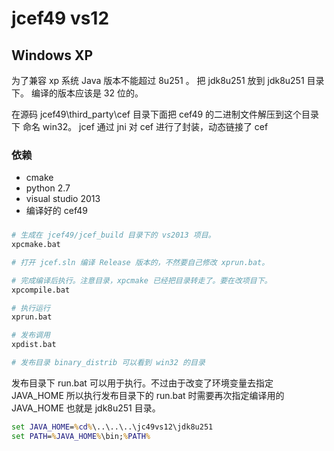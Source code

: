 # jcef49 vs12

## Windows XP 

为了兼容 xp 系统 Java 版本不能超过 8u251 。
把 jdk8u251 放到 jdk8u251 目录下。
编译的版本应该是 32 位的。

在源码 jcef49\third_party\cef 目录下面把 cef49 的二进制文件解压到这个目录下 命名 win32。
jcef 通过 jni 对 cef 进行了封装，动态链接了 cef 

### 依赖

- cmake
- python 2.7
- visual studio 2013
- 编译好的 cef49

### 
```bash
# 生成在 jcef49/jcef_build 目录下的 vs2013 项目。 
xpcmake.bat

# 打开 jcef.sln 编译 Release 版本的，不然要自己修改 xprun.bat。

# 完成编译后执行。注意目录，xpcmake 已经把目录转走了。要在改项目下。
xpcompile.bat

# 执行运行
xprun.bat

# 发布调用
xpdist.bat

# 发布目录 binary_distrib 可以看到 win32 的目录
```

发布目录下 run.bat 可以用于执行。不过由于改变了环境变量去指定 JAVA_HOME 所以执行发布目录下的 run.bat 时需要再次指定编译用的 JAVA_HOME 也就是 jdk8u251 目录。

```bat
set JAVA_HOME=%cd%\..\..\..\jc49vs12\jdk8u251
set PATH=%JAVA_HOME%\bin;%PATH%
```